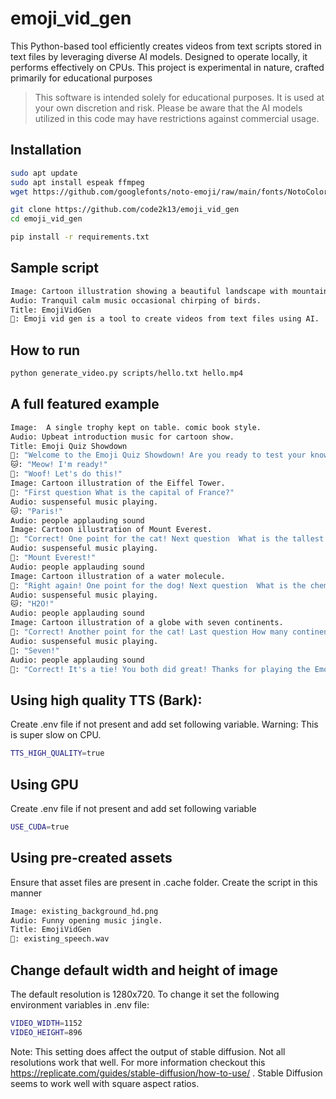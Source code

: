 # emoji_vid_gen

This Python-based tool efficiently creates videos from text scripts stored in text files by leveraging diverse AI models. Designed to operate locally, it performs effectively on CPUs. This project is experimental in nature, crafted primarily for educational purposes

> This software is intended solely for educational purposes. It is used at your own discretion and risk. Please be aware that the AI models utilized in this code may have restrictions against commercial usage.

## Installation


```bash
sudo apt update
sudo apt install espeak ffmpeg
wget https://github.com/googlefonts/noto-emoji/raw/main/fonts/NotoColorEmoji.ttf
```

```bash
git clone https://github.com/code2k13/emoji_vid_gen
cd emoji_vid_gen
```


```bash
pip install -r requirements.txt
```

## Sample script

```bash
Image: Cartoon illustration showing a beautiful landscape with mountains and a road.
Audio: Tranquil calm music occasional chirping of birds.
Title: EmojiVidGen
🐼: Emoji vid gen is a tool to create videos from text files using AI.
```


## How to run

```bash
python generate_video.py scripts/hello.txt hello.mp4
```

## A full featured example

```bash
Image:  A single trophy kept on table. comic book style.
Audio: Upbeat introduction music for cartoon show.
Title: Emoji Quiz Showdown
🎤: "Welcome to the Emoji Quiz Showdown! Are you ready to test your knowledge?"
🐱: "Meow! I'm ready!"
🐶: "Woof! Let's do this!"
Image: Cartoon illustration of the Eiffel Tower.
🎤: "First question What is the capital of France?"
Audio: suspenseful music playing.
🐱: "Paris!"
Audio: people applauding sound
Image: Cartoon illustration of Mount Everest.
🎤: "Correct! One point for the cat! Next question  What is the tallest mountain in the world?"
Audio: suspenseful music playing.
🐶: "Mount Everest!"
Audio: people applauding sound
Image: Cartoon illustration of a water molecule.
🎤: "Right again! One point for the dog! Next question  What is the chemical symbol for water?"
Audio: suspenseful music playing.
🐱: "H2O!"
Audio: people applauding sound
Image: Cartoon illustration of a globe with seven continents.
🎤: "Correct! Another point for the cat! Last question How many continents are there on Earth?"
Audio: suspenseful music playing.
🐶: "Seven!"
Audio: people applauding sound
🎤: "Correct! It's a tie! You both did great! Thanks for playing the Emoji Quiz Showdown!"
```

## Using high quality TTS (Bark):

Create .env file if not present and add set following variable. 
Warning: This is super slow on CPU.

```bash
TTS_HIGH_QUALITY=true
```

## Using GPU

Create .env file if not present and add set following variable

```bash
USE_CUDA=true
```

## Using pre-created assets

Ensure that asset files are present in .cache folder. Create the script in this manner

```bash
Image: existing_background_hd.png
Audio: Funny opening music jingle.
Title: EmojiVidGen
🐼: existing_speech.wav
```

## Change default width and height of image

The default resolution is 1280x720. To change it set the following environment  variables in .env file:

```bash
VIDEO_WIDTH=1152 
VIDEO_HEIGHT=896
```

Note: This setting does affect the output of stable diffusion. Not all resolutions work that well. For  more information checkout this
 https://replicate.com/guides/stable-diffusion/how-to-use/ . Stable Diffusion seems to work well with square aspect ratios.

